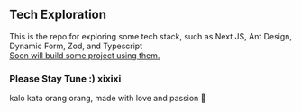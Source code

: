 ## Tech Exploration
This is the repo for exploring some tech stack, such as Next JS, Ant Design, Dynamic Form, Zod, and Typescript
<br />
<u>Soon will build some project using them.</u>

### Please Stay Tune :) xixixi
kalo kata orang orang, made with love and passion 🗿
